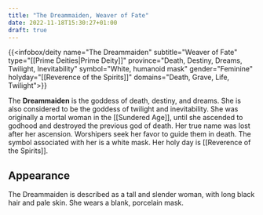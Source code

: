 ```yaml
---
title: "The Dreammaiden, Weaver of Fate"
date: 2022-11-18T15:30:27+01:00
draft: true
---
```


{{<infobox/deity name="The Dreammaiden"
subtitle="Weaver of Fate"
type="[[Prime Deities|Prime Deity]]"
province="Death, Destiny, Dreams, Twilight, Inevitability"
symbol="White, humanoid mask"
gender="Feminine"
holyday="[[Reverence of the Spirits]]"
domains="Death, Grave, Life, Twilight">}}

The **Dreammaiden** is the goddess of death, destiny, and dreams. She is also considered to be the goddess of twilight and inevitability. She was originally a mortal woman in the [[Sundered Age]], until she ascended to godhood and destroyed the previous god of death. Her true name was lost after her ascension. Worshipers seek her favor to guide them in death. The symbol associated with her is a white mask. Her holy day is [[Reverence of the Spirits]].

## Appearance
The Dreammaiden is described as a tall and slender woman, with long black hair and pale skin. She wears a blank, porcelain mask.